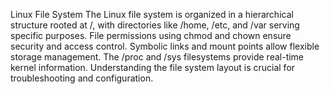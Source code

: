 Linux File System
The Linux file system is organized in a hierarchical structure rooted at /, with directories like /home, /etc, and /var serving specific purposes. File permissions using chmod and chown ensure security and access control. Symbolic links and mount points allow flexible storage management. The /proc and /sys filesystems provide real-time kernel information. Understanding the file system layout is crucial for troubleshooting and configuration.
